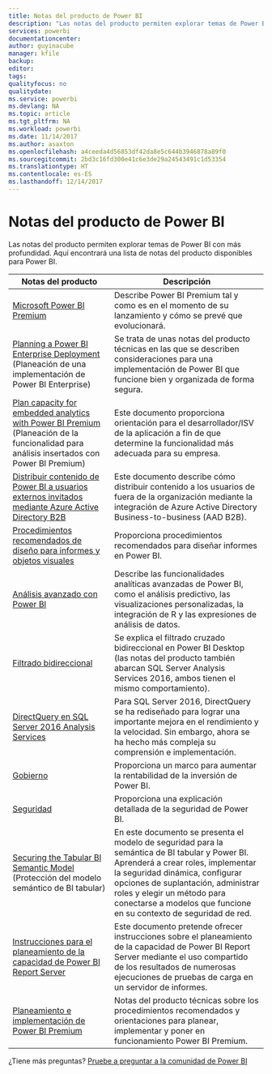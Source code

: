 ```yaml
---
title: Notas del producto de Power BI
description: "Las notas del producto permiten explorar temas de Power BI con más profundidad."
services: powerbi
documentationcenter: 
author: guyinacube
manager: kfile
backup: 
editor: 
tags: 
qualityfocus: no
qualitydate: 
ms.service: powerbi
ms.devlang: NA
ms.topic: article
ms.tgt_pltfrm: NA
ms.workload: powerbi
ms.date: 11/14/2017
ms.author: asaxton
ms.openlocfilehash: a4ceeda4d56853df42da8e5c644b3946878a89f0
ms.sourcegitcommit: 2bd3c16fd300e41c6e3de29a24543491c1d53354
ms.translationtype: HT
ms.contentlocale: es-ES
ms.lasthandoff: 12/14/2017
---
```

# <a name="whitepapers-for-power-bi"></a>Notas del producto de Power BI

Las notas del producto permiten explorar temas de Power BI con más profundidad. Aquí encontrará una lista de notas del producto disponibles para Power BI.

| Notas del producto | Descripción |
| --- | --- |
| [Microsoft Power BI Premium](https://aka.ms/pbipremiumwhitepaper) |Describe Power BI Premium tal y como es en el momento de su lanzamiento y cómo se prevé que evolucionará. |
| [Planning a Power BI Enterprise Deployment](https://aka.ms/pbienterprisedeploy) (Planeación de una implementación de Power BI Enterprise) |Se trata de unas notas del producto técnicas en las que se describen consideraciones para una implementación de Power BI que funcione bien y organizada de forma segura. |
| [Plan capacity for embedded analytics with Power BI Premium](https://aka.ms/pbiewhitepaper) (Planeación de la funcionalidad para análisis insertados con Power BI Premium) |Este documento proporciona orientación para el desarrollador/ISV de la aplicación a fin de que determine la funcionalidad más adecuada para su empresa. |
|[Distribuir contenido de Power BI a usuarios externos invitados mediante Azure Active Directory B2B](https://aka.ms/powerbi-b2b-whitepaper)|Este documento describe cómo distribuir contenido a los usuarios de fuera de la organización mediante la integración de Azure Active Directory Business-to-business (AAD B2B).|
| [Procedimientos recomendados de diseño para informes y objetos visuales](power-bi-visualization-best-practices.md) |Proporciona procedimientos recomendados para diseñar informes en Power BI. |
| [Análisis avanzado con Power BI](https://info.microsoft.com/advanced-analytics-with-power-bi.html?Is=Website) |Describe las funcionalidades analíticas avanzadas de Power BI, como el análisis predictivo, las visualizaciones personalizadas, la integración de R y las expresiones de análisis de datos. |
| [Filtrado bidireccional](desktop-bidirectional-filtering.md) |Se explica el filtrado cruzado bidireccional en Power BI Desktop (las notas del producto también abarcan SQL Server Analysis Services 2016, ambos tienen el mismo comportamiento). |
| [DirectQuery en SQL Server 2016 Analysis Services](https://blogs.msdn.microsoft.com/analysisservices/2017/04/06/directquery-in-sql-server-2016-analysis-services-whitepaper/) |Para SQL Server 2016, DirectQuery se ha rediseñado para lograr una importante mejora en el rendimiento y la velocidad. Sin embargo, ahora se ha hecho más compleja su comprensión e implementación. |
| [Gobierno](service-admin-governance.md) |Proporciona un marco para aumentar la rentabilidad de la inversión de Power BI. |
| [Seguridad](service-admin-power-bi-security.md) |Proporciona una explicación detallada de la seguridad de Power BI. |
| [Securing the Tabular BI Semantic Model](http://download.microsoft.com/download/D/2/0/D20E1C5F-72EA-4505-9F26-FEF9550EFD44/Securing%20the%20Tabular%20BI%20Semantic%20Model.docx) (Protección del modelo semántico de BI tabular) |En este documento se presenta el modelo de seguridad para la semántica de BI tabular y Power BI. Aprenderá a crear roles, implementar la seguridad dinámica, configurar opciones de suplantación, administrar roles y elegir un método para conectarse a modelos que funcione en su contexto de seguridad de red. |
| [Instrucciones para el planeamiento de la capacidad de Power BI Report Server](report-server/capacity-planning.md) |Este documento pretende ofrecer instrucciones sobre el planeamiento de la capacidad de Power BI Report Server mediante el uso compartido de los resultados de numerosas ejecuciones de pruebas de carga en un servidor de informes. |
|[Planeamiento e implementación de Power BI Premium](https://aka.ms/Premium-Capacity-Planning-Deployment) | Notas del producto técnicas sobre los procedimientos recomendados y orientaciones para planear, implementar y poner en funcionamiento Power BI Premium. 
¿Tiene más preguntas? [Pruebe a preguntar a la comunidad de Power BI](http://community.powerbi.com/)